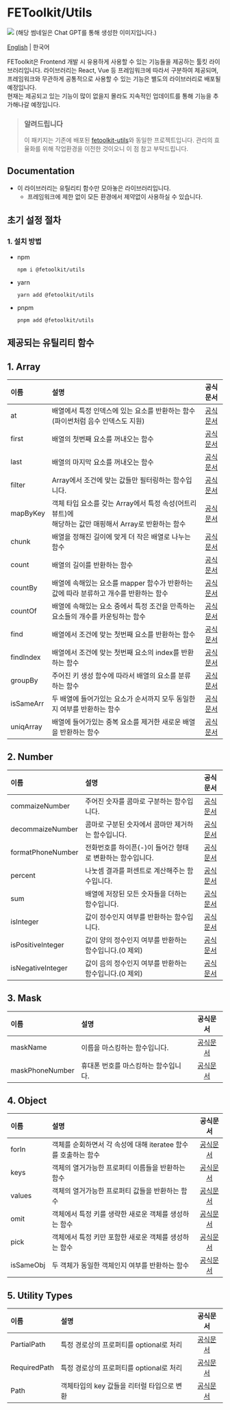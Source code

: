 # FEToolkit/Utils

![](https://fejumvuajiwc28287693.gcdn.ntruss.com/fetoolkit/fetoolkit_thumbnail.png)
(해당 썸네일은 Chat GPT를 통해 생성한 이미지입니다.)

[English](https://github.com/minwoo129/fetoolkit/tree/master/packages/utils/README.md) | 한국어

FEToolkit은 Frontend 개발 시 유용하게 사용할 수 있는 기능들을 제공하는 툴킷 라이브러리입니다. 라이브러리는 React, Vue 등 프레임워크에 따라서 구분하여 제공되며, 프레임워크와 무관하게 공통적으로 사용할 수 있는 기능은 별도의 라이브러리로 배포될 예정입니다.  
현재는 제공되고 있는 기능이 많이 없을지 몰라도 지속적인 업데이트를 통해 기능을 추가해나갈 예정입니다.

> ### 알려드립니다
>
> 이 패키지는 기존에 배포된 [fetoolkit-utils](https://github.com/minwoo129/fetoolkit-utils)와 동일한 프로젝트입니다. 관리의 효율화를 위해 작업환경을 이전한 것이오니 이 점 참고 부탁드립니다.

## Documentation

- 이 라이브러리는 유틸리티 함수만 모아놓은 라이브러리입니다.
  - 프레임워크에 제한 없이 모든 환경에서 제약없이 사용하실 수 있습니다.

## 초기 설정 절차

### 1. 설치 방법

- npm
  ```
  npm i @fetoolkit/utils
  ```
- yarn
  ```
  yarn add @fetoolkit/utils
  ```
- pnpm
  ```
  pnpm add @fetoolkit/utils
  ```

## 제공되는 유틸리티 함수

## 1. Array

| 이름      | 설명                                                                                                     |                 공식문서                 |
| :-------- | :------------------------------------------------------------------------------------------------------- | :--------------------------------------: |
| at        | 배열에서 특정 인덱스에 있는 요소를 반환하는 함수<br> (파이썬처럼 음수 인덱스도 지원)                     |    [공식문서](./docs/ko/array_at.md)     |
| first     | 배열의 첫번째 요소를 꺼내오는 함수                                                                       |   [공식문서](./docs/ko/array_first.md)   |
| last      | 배열의 마지막 요소를 꺼내오는 함수                                                                       |   [공식문서](./docs/ko/array_last.md)    |
| filter    | Array에서 조건에 맞는 값들만 필터링하는 함수입니다.                                                      |  [공식문서](./docs/ko/array_filter.md)   |
| mapByKey  | 객체 타입 요소를 갖는 Array에서 특정 속성(어트리뷰트)에 <br>해당하는 값만 매핑해서 Array로 반환하는 함수 | [공식문서](./docs/ko/array_mapbykey.md)  |
| chunk     | 배열을 정해진 길이에 맞게 더 작은 배열로 나누는 함수                                                     |   [공식문서](./docs/ko/array_chunk.md)   |
| count     | 배열의 길이를 반환하는 함수                                                                              |   [공식문서](./docs/ko/array_count.md)   |
| countBy   | 배열에 속해있는 요소를 mapper 함수가 반환하는 값에 따라 분류하고 개수를 반환하는 함수                    |  [공식문서](./docs/ko/array_countby.md)  |
| countOf   | 배열에 속해있는 요소 중에서 특정 조건을 만족하는 요소들의 개수를 카운팅하는 함수                         |  [공식문서](./docs/ko/array_countof.md)  |
| find      | 배열에서 조건에 맞는 첫번째 요소를 반환하는 함수                                                         |   [공식문서](./docs/ko/array_find.md)    |
| findIndex | 배열에서 조건에 맞는 첫번째 요소의 index를 반환하는 함수                                                 | [공식문서](./docs/ko/array_findindex.md) |
| groupBy   | 주어진 키 생성 함수에 따라서 배열의 요소를 분류하는 함수                                                 |  [공식문서](./docs/ko/array_groupby.md)  |
| isSameArr | 두 배열에 들어가있는 요소가 순서까지 모두 동일한지 여부를 반환하는 함수                                  | [공식문서](./docs/ko/array_issamearr.md) |
| uniqArray | 배열에 들어가있는 중복 요소를 제거한 새로운 배열을 반환하는 함수                                         | [공식문서](./docs/ko/array_uniqarray.md) |

## 2. Number

| 이름              | 설명                                                      |                                                       공식문서                                                        |
| :---------------- | :-------------------------------------------------------- | :-------------------------------------------------------------------------------------------------------------------: |
| commaizeNumber    | 주어진 숫자를 콤마로 구분하는 함수입니다.                 |                                    [공식문서](./docs/ko/number_commaizenumber.md)                                     |
| decommaizeNumber  | 콤마로 구분된 숫자에서 콤마만 제거하는 함수입니다.        | [공식문서](https://github.com/minwoo129/fetoolkit/tree/master/packages/utils/src/docs/number/decommaizeNumber_kr.md)  |
| formatPhoneNumber | 전화번호를 하이픈(-)이 들어간 형태로 변환하는 함수입니다. | [공식문서](https://github.com/minwoo129/fetoolkit/tree/master/packages/utils/src/docs/number/formatPhoneNumber_kr.md) |
| percent           | 나눗셈 결과를 퍼센트로 계산해주는 함수입니다.             |      [공식문서](https://github.com/minwoo129/fetoolkit/tree/master/packages/utils/src/docs/number/percent_kr.md)      |
| sum               | 배열에 저장된 모든 숫자들을 더하는 함수입니다.            |        [공식문서](https://github.com/minwoo129/fetoolkit/tree/master/packages/utils/src/docs/number/sum_kr.md)        |
| isInteger         | 값이 정수인지 여부를 반환하는 함수입니다.                 |     [공식문서](https://github.com/minwoo129/fetoolkit/tree/master/packages/utils/src/docs/number/isInteger_kr.md)     |
| isPositiveInteger | 값이 양의 정수인지 여부를 반환하는 함수입니다.(0 제외)    | [공식문서](https://github.com/minwoo129/fetoolkit/tree/master/packages/utils/src/docs/number/isPositiveInteger_kr.md) |
| isNegativeInteger | 값이 음의 정수인지 여부를 반환하는 함수입니다.(0 제외)    | [공식문서](https://github.com/minwoo129/fetoolkit/tree/master/packages/utils/src/docs/number/isNegativeInteger_kr.md) |

## 3. Mask

| 이름            | 설명                                 |                                                공식문서                                                 |
| :-------------- | :----------------------------------- | :-----------------------------------------------------------------------------------------------------: |
| maskName        | 이름을 마스킹하는 함수입니다.        | [공식문서](https://github.com/minwoo129/fetoolkit/tree/master/packages/utils/src/docs/mask/maskName.md) |
| maskPhoneNumber | 휴대폰 번호를 마스킹하는 함수입니다. | [공식문서](https://github.com/minwoo129/fetoolkit/tree/master/packages/utils/src/docs/mask/maskName.md) |

## 4. Object

| 이름      | 설명                                                           |                                                   공식문서                                                    |
| :-------- | :------------------------------------------------------------- | :-----------------------------------------------------------------------------------------------------------: |
| forIn     | 객체를 순회하면서 각 속성에 대해 iteratee 함수를 호출하는 함수 |   [공식문서](https://github.com/minwoo129/fetoolkit/tree/master/packages/utils/src/docs/object/forIn_kr.md)   |
| keys      | 객체의 열거가능한 프로퍼티 이름들을 반환하는 함수              |   [공식문서](https://github.com/minwoo129/fetoolkit/tree/master/packages/utils/src/docs/object/keys_kr.md)    |
| values    | 객체의 열거가능한 프로퍼티 값들을 반환하는 함수                |  [공식문서](https://github.com/minwoo129/fetoolkit/tree/master/packages/utils/src/docs/object/values_kr.md)   |
| omit      | 객체에서 특정 키를 생략한 새로운 객체를 생성하는 함수          |   [공식문서](https://github.com/minwoo129/fetoolkit/tree/master/packages/utils/src/docs/object/omit_kr.md)    |
| pick      | 객체에서 특정 키만 포함한 새로운 객체를 생성하는 함수          |   [공식문서](https://github.com/minwoo129/fetoolkit/tree/master/packages/utils/src/docs/object/pick_kr.md)    |
| isSameObj | 두 객체가 동일한 객체인지 여부를 반환하는 함수                 | [공식문서](https://github.com/minwoo129/fetoolkit/tree/master/packages/utils/src/docs/object/isSameObj_kr.md) |

## 5. Utility Types

| 이름         | 설명                                       |                                                    공식문서                                                     |
| :----------- | :----------------------------------------- | :-------------------------------------------------------------------------------------------------------------: |
| PartialPath  | 특정 경로상의 프로퍼티를 optional로 처리   | [공식문서](https://github.com/minwoo129/fetoolkit/tree/master/packages/utils/src/docs/types/partialPath_kr.md)  |
| RequiredPath | 특정 경로상의 프로퍼티를 optional로 처리   | [공식문서](https://github.com/minwoo129/fetoolkit/tree/master/packages/utils/src/docs/types/requiredPath_kr.md) |
| Path         | 객체타입의 key 값들을 리터럴 타입으로 변환 |     [공식문서](https://github.com/minwoo129/fetoolkit/tree/master/packages/utils/src/docs/types/path_kr.md)     |
